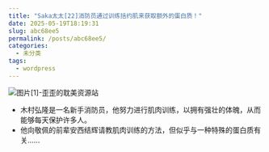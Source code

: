 ```yaml
---
title: "Saka太太[22]消防员通过训练括约肌来获取额外的蛋白质！"
date: 2025-05-19T18:19:31
slug: abc68ee5
permalink: /posts/abc68ee5/
categories:
  - 未分类
tags:
  - wordpress
---
```


![图片[1]-歪歪的耽美资源站](/images/wp/abc68ee5-8d03569a.jpg)

*   木村弘隆是一名新手消防员，他努力进行肌肉训练，以拥有强壮的体魄，从而能够每天保护许多人。
*   他向敬佩的前辈安西结辉请教肌肉训练的方法，但似乎与一种特殊的蛋白质有关……

